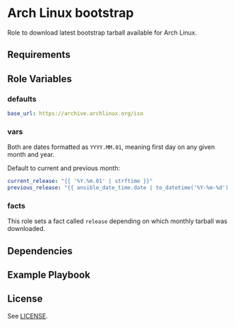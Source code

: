 Arch Linux bootstrap
====================

Role to download latest bootstrap tarball available for Arch Linux.

Requirements
------------



Role Variables
--------------

### defaults

```yaml
base_url: https://archive.archlinux.org/iso
```

### vars
Both are dates formatted as `YYYY.MM.01`, meaning first day on any given month and year.

Default to current and previous month:

```yaml
current_release: "{{ '%Y.%m.01' | strftime }}"
previous_release: "{{ ansible_date_time.date | to_datetime('%Y-%m-%d') | to_day_1(month=-1, fmt='%Y.%m.%d') }}"
```

### facts
This role sets a fact called `release` depending on which monthly tarball was downloaded.

Dependencies
------------



Example Playbook
----------------



License
-------

See [LICENSE](https://github.com/miquecg/elixir-ide/blob/master/LICENSE).
